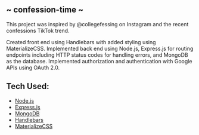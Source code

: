 ## ~ confession-time ~
<p>This project was inspired by @collegefessing on Instagram and the recent confessions TikTok trend.</p>
<p>Created front end using Handlebars with added styling using MaterializeCSS. Implemented back end using Node.js, Express.js for routing endpoints including HTTP status codes for handling errors, and MongoDB as the database. Implemented authorization and authentication with Google APIs using OAuth 2.0.</p>

## Tech Used:
- [Node.js](https://nodejs.org/en/)
- [Express.js](https://expressjs.com/)
- [MongoDB](https://www.mongodb.com/)
- [Handlebars](https://handlebarsjs.com/)
- [MaterializeCSS](https://materializecss.com/)
